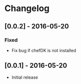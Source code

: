 # Changelog

## [0.0.2] - 2016-05-20
### Fixed
- Fix bug if chefDK is not installed

## [0.0.1] - 2016-05-20
- Initial release
